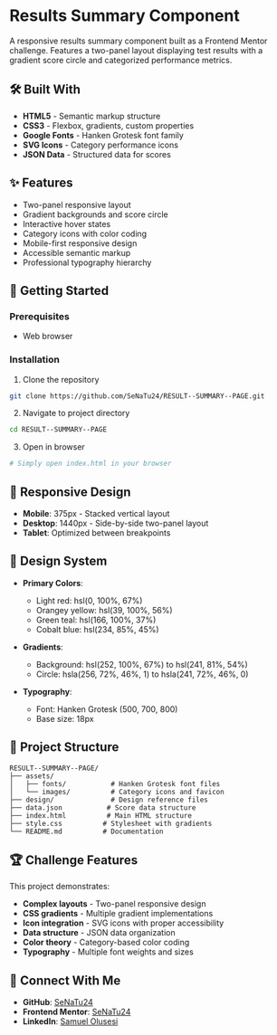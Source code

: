 # Results Summary Component

A responsive results summary component built as a Frontend Mentor challenge. Features a two-panel layout displaying test results with a gradient score circle and categorized performance metrics.

## 🛠️ Built With
- **HTML5** - Semantic markup structure
- **CSS3** - Flexbox, gradients, custom properties
- **Google Fonts** - Hanken Grotesk font family
- **SVG Icons** - Category performance icons
- **JSON Data** - Structured data for scores

## ✨ Features
- Two-panel responsive layout
- Gradient backgrounds and score circle
- Interactive hover states
- Category icons with color coding
- Mobile-first responsive design
- Accessible semantic markup
- Professional typography hierarchy

## 🚀 Getting Started

### Prerequisites
- Web browser

### Installation
1. Clone the repository
```bash
git clone https://github.com/SeNaTu24/RESULT--SUMMARY--PAGE.git
```

2. Navigate to project directory
```bash
cd RESULT--SUMMARY--PAGE
```

3. Open in browser
```bash
# Simply open index.html in your browser
```

## 📱 Responsive Design
- **Mobile**: 375px - Stacked vertical layout
- **Desktop**: 1440px - Side-by-side two-panel layout
- **Tablet**: Optimized between breakpoints

## 🎨 Design System
- **Primary Colors**:
  - Light red: hsl(0, 100%, 67%)
  - Orangey yellow: hsl(39, 100%, 56%)
  - Green teal: hsl(166, 100%, 37%)
  - Cobalt blue: hsl(234, 85%, 45%)

- **Gradients**:
  - Background: hsl(252, 100%, 67%) to hsl(241, 81%, 54%)
  - Circle: hsla(256, 72%, 46%, 1) to hsla(241, 72%, 46%, 0)

- **Typography**:
  - Font: Hanken Grotesk (500, 700, 800)
  - Base size: 18px

## 📂 Project Structure
```
RESULT--SUMMARY--PAGE/
├── assets/
│   ├── fonts/           # Hanken Grotesk font files
│   └── images/          # Category icons and favicon
├── design/              # Design reference files
├── data.json           # Score data structure
├── index.html          # Main HTML structure
├── style.css          # Stylesheet with gradients
└── README.md          # Documentation
```

## 🏆 Challenge Features
This project demonstrates:
- **Complex layouts** - Two-panel responsive design
- **CSS gradients** - Multiple gradient implementations
- **Icon integration** - SVG icons with proper accessibility
- **Data structure** - JSON data organization
- **Color theory** - Category-based color coding
- **Typography** - Multiple font weights and sizes

## 🤝 Connect With Me
- **GitHub**: [SeNaTu24](https://github.com/SeNaTu24)
- **Frontend Mentor**: [SeNaTu24](https://www.frontendmentor.io/profile/SeNaTu24)
- **LinkedIn**: [Samuel Olusesi](https://www.linkedin.com/in/samuel-olusesi-9716a0229/)